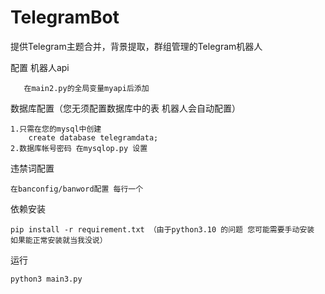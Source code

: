 # TelegramBot
提供Telegram主题合并，背景提取，群组管理的Telegram机器人

配置
  机器人api
       
       在main2.py的全局变量myapi后添加

  数据库配置（您无须配置数据库中的表 机器人会自动配置）
    
    1.只需在您的mysql中创建
        create database telegramdata;
    2.数据库帐号密码 在mysqlop.py 设置
    
  违禁词配置
    
    在banconfig/banword配置 每行一个


依赖安装
  
    pip install -r requirement.txt （由于python3.10 的问题 您可能需要手动安装 如果能正常安装就当我没说）

运行
  
    python3 main3.py

